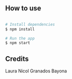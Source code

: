 ## How to use
```bash

# Install dependencies
$ npm install

# Run the app
$ npm start
```
## Credits
Laura Nicol Granados Bayona
